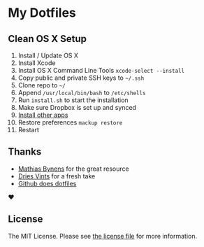 # My Dotfiles

## Clean OS X Setup

1. Install / Update OS X
2. Install Xcode
3. Install OS X Command Line Tools `xcode-select --install`
4. Copy public and private SSH keys to `~/.ssh`
5. Clone repo to `~/`
6. Append `/usr/local/bin/bash` to `/etc/shells`
7. Run `install.sh` to start the installation
8. Make sure Dropbox is set up and synced
9. [Install other apps](./apps.md)
10. Restore preferences `mackup restore`
11. Restart

## Thanks

- [Mathias Bynens](https://github.com/mathiasbynens/dotfiles) for the great resource
- [Dries Vints](https://github.com/driesvints/dotfiles) for a fresh take
- [Github does dotfiles](https://dotfiles.github.io/)

:heart:

## License

The MIT License. Please see [the license file](license.md) for more information.
